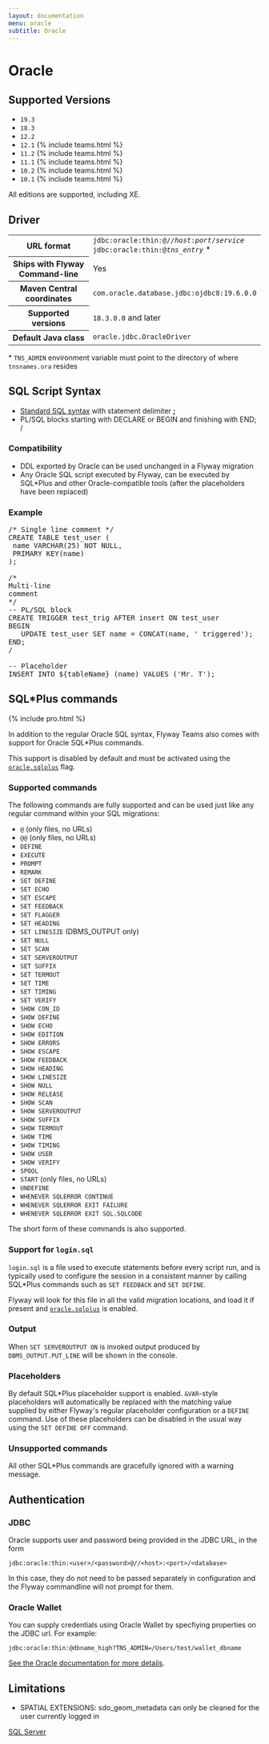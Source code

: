 ```yaml
---
layout: documentation
menu: oracle
subtitle: Oracle
---
```

# Oracle

## Supported Versions

- `19.3`
- `18.3`
- `12.2`
- `12.1` {% include teams.html %}
- `11.2` {% include teams.html %}
- `11.1` {% include teams.html %}
- `10.2` {% include teams.html %}
- `10.1` {% include teams.html %}

All editions are supported, including XE.

## Driver

<table class="table">
<tr>
<th>URL format</th>
<td><code>jdbc:oracle:thin:@//<i>host</i>:<i>port</i>/<i>service</i></code><br>
<code>jdbc:oracle:thin:@<i>tns_entry</i></code> *
</td>
</tr>
<tr>
<th>Ships with Flyway Command-line</th>
<td>Yes</td>
</tr>
<tr>
<th>Maven Central coordinates</th>
<td><code>com.oracle.database.jdbc:ojdbc8:19.6.0.0</code></td>
</tr>
<tr>
<th>Supported versions</th>
<td><code>18.3.0.0</code> and later</td>
</tr>
<tr>
<th>Default Java class</th>
<td><code>oracle.jdbc.OracleDriver</code></td>
</tr>
</table>

\* `TNS_ADMIN` environment variable must point to the directory of where `tnsnames.ora` resides

## SQL Script Syntax

- [Standard SQL syntax](/documentation/migrations#sql-based-migrations#syntax) with statement delimiter **;**
- PL/SQL blocks starting with DECLARE or BEGIN and finishing with END; /

### Compatibility

- DDL exported by Oracle can be used unchanged in a Flyway migration
- Any Oracle SQL script executed by Flyway, can be executed by SQL*Plus
        and other Oracle-compatible tools (after the placeholders have been replaced)

### Example

<pre class="prettyprint">/* Single line comment */
CREATE TABLE test_user (
 name VARCHAR(25) NOT NULL,
 PRIMARY KEY(name)
);

/*
Multi-line
comment
*/
-- PL/SQL block
CREATE TRIGGER test_trig AFTER insert ON test_user
BEGIN
   UPDATE test_user SET name = CONCAT(name, ' triggered');
END;
/

-- Placeholder
INSERT INTO ${tableName} (name) VALUES ('Mr. T');</pre>

## SQL*Plus commands 
{% include pro.html %}

In addition to the regular Oracle SQL syntax, Flyway Teams also comes with support for Oracle 
SQL*Plus commands.

This support is disabled by default and must be activated using the [`oracle.sqlplus`](/documentation/commandline/migrate#oracle.sqlplus) flag.

### Supported commands

The following commands are fully supported and can be used just like any regular command within your SQL migrations:

- `@` (only files, no URLs)
- `@@` (only files, no URLs)
- `DEFINE`
- `EXECUTE`
- `PROMPT`
- `REMARK`
- `SET DEFINE`
- `SET ECHO`
- `SET ESCAPE`
- `SET FEEDBACK`
- `SET FLAGGER`
- `SET HEADING`
- `SET LINESIZE` (DBMS_OUTPUT only)
- `SET NULL`
- `SET SCAN`
- `SET SERVEROUTPUT`
- `SET SUFFIX`
- `SET TERMOUT`
- `SET TIME`
- `SET TIMING`
- `SET VERIFY`
- `SHOW CON_ID`
- `SHOW DEFINE`
- `SHOW ECHO`
- `SHOW EDITION`
- `SHOW ERRORS`
- `SHOW ESCAPE`
- `SHOW FEEDBACK`
- `SHOW HEADING`
- `SHOW LINESIZE`
- `SHOW NULL`
- `SHOW RELEASE`
- `SHOW SCAN`
- `SHOW SERVEROUTPUT`
- `SHOW SUFFIX`
- `SHOW TERMOUT`
- `SHOW TIME`
- `SHOW TIMING`
- `SHOW USER`
- `SHOW VERIFY`
- `SPOOL`
- `START` (only files, no URLs)
- `UNDEFINE`
- `WHENEVER SQLERROR CONTINUE`
- `WHENEVER SQLERROR EXIT FAILURE`
- `WHENEVER SQLERROR EXIT SQL.SQLCODE`

The short form of these commands is also supported. 

### Support for `login.sql`

`login.sql` is a file used to execute statements before every script run, and is typically used to configure 
the session in a consistent manner by calling SQL*Plus commands such as `SET FEEDBACK` and `SET DEFINE`.

Flyway will look for this file in all the valid migration locations, and load it if present and [`oracle.sqlplus`](/documentation/commandline/migrate#oracle.sqlplus) is enabled.

### Output

When `SET SERVEROUTPUT ON` is invoked output produced by `DBMS_OUTPUT.PUT_LINE` will be shown in the console.

### Placeholders

By default SQL\*Plus placeholder support is enabled. `&VAR`-style placeholders will automatically be replaced with the
matching value supplied by either Flyway's regular placeholder configuration or a `DEFINE` command. 
Use of these placeholders can be disabled in the usual way using the `SET DEFINE OFF` command. 

### Unsupported commands

All other SQL*Plus commands are gracefully ignored with a warning message.

## Authentication

### JDBC

Oracle supports user and password being provided in the JDBC URL, in the form

`jdbc:oracle:thin:<user>/<password>@//<host>:<port>/<database>`

In this case, they do not need to be passed separately in configuration and the Flyway commandline will not prompt for them.

### Oracle Wallet

You can supply credentials using Oracle Wallet by specfiying properties on the JDBC url. For example:

`jdbc:oracle:thin:@dbname_high?TNS_ADMIN=/Users/test/wallet_dbname`

[See the Oracle documentation for more details](https://docs.oracle.com/en/cloud/paas/autonomous-data-warehouse-cloud/user/connect-jdbc-thin-wallet.html#GUID-20656D84-4D79-4EE9-B55F-333053948966).

## Limitations

- SPATIAL EXTENSIONS: sdo_geom_metadata can only be cleaned for the user currently logged in

<p class="next-steps">
    <a class="btn btn-primary" href="/documentation/database/sqlserver">SQL Server <i class="fa fa-arrow-right"></i></a>
</p>